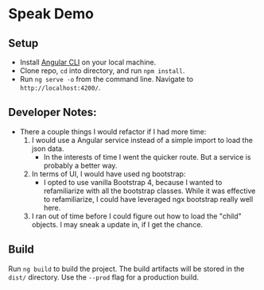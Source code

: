 # Speak Demo

## Setup
  * Install [Angular CLI](https://cli.angular.io/) on your local machine.
  * Clone repo, `cd` into directory, and run `npm install`.
  * Run `ng serve -o` from the command line.  Navigate to `http://localhost:4200/`.

## Developer Notes:

  * There a couple things I would refactor if I had more time:
      1. I would use a Angular service instead of a simple import to load the json data.
          - In the interests of time I went the quicker route.  But a service is probably a better way.
      2. In terms of UI, I would have used ng bootstrap:
          - I opted to use vanilla Bootstrap 4, because I wanted to refamiliarize with all the bootstrap classes.  While it was effective to refamiliarize, I could have leveraged ngx bootstrap really well here.
      3. I ran out of time before I could figure out how to load the "child" objects.  I may sneak a update in, if I get the chance.

## Build

Run `ng build` to build the project. The build artifacts will be stored in the `dist/` directory. Use the `--prod` flag for a production build.


